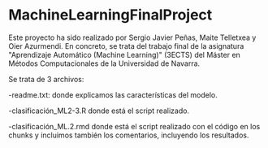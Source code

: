 # MachineLearningFinalProject
Este proyecto ha sido realizado por Sergio Javier Peñas, Maite Telletxea y Oier Azurmendi. 
En concreto, se trata del trabajo final de la asignatura "Aprendizaje Automático (Machine Learning)" (3ECTS) del Máster en Métodos Computacionales de la Universidad de Navarra. 

Se trata de 3 archivos: 

-readme.txt: donde explicamos las características del modelo.

-clasificación_ML2-3.R donde está el script realizado.

-clasificación_ML.2.rmd donde está el script realizado con el código en los chunks y incluimos también los comentarios, incluyendo los resultados.

